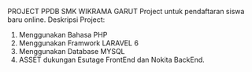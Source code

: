 PROJECT PPDB SMK WIKRAMA GARUT
Project untuk pendaftaran siswa baru online.
Deskripsi Project:
1. Menggunakan Bahasa PHP
2. Menggunakan Framwork LARAVEL 6
3. Menggunakan Database MYSQL
4. ASSET dukungan Esutage FrontEnd dan Nokita BackEnd.
